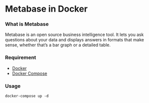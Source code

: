 # Metabase in Docker

### What is Metabase

Metabase is an open source business intelligence tool. It lets you ask questions about your data and displays answers in formats that make sense, whether that’s a bar graph or a detailed table.

### Requirement
* [Docker](https://opensource.com/resources/what-docker)
* [Docker Compose](https://docs.docker.com/compose/overview/)

### Usage
```
docker-compose up -d
```
